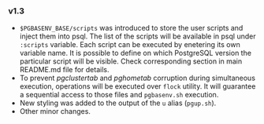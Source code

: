 

### v1.3

* `$PGBASENV_BASE/scripts` was introduced to store the user scripts and inject them into psql. The list of the scripts will be available in psql under `:scripts` variable. Each script can be executed by enetering its own variable name. It is possible to define on which PostgreSQL version the particular script will be visible. Check corresponding section in main README.md file for details.
* To prevent *pgclustertab* and *pghometab* corruption during simultaneous execution, operations will be executed over `flock` utility. It will guarantee a sequential access to those files and  `pgbasenv.sh` execution.
* New styling was added to the output of the `u` alias (`pgup.sh`).
* Other minor changes.

